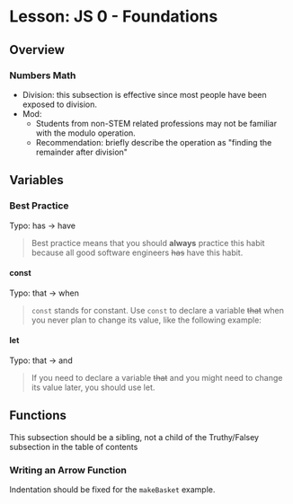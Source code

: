 # Lesson: JS 0 - Foundations

## Overview

### Numbers Math

- Division: this subsection is effective since most people have been exposed to division.
- Mod:
  - Students from non-STEM related professions may not be familiar with the modulo operation.
  - Recommendation: briefly describe the operation as "finding the remainder after division"

## Variables

### Best Practice

Typo: has -> have

> Best practice means that you should **always** practice this habit because all good software engineers ~~has~~ have this habit.

#### const

Typo: that -> when

> `const` stands for constant. Use `const` to declare a variable ~~that~~ when you never plan to change its value, like the following example:

#### let

Typo: that -> and

> If you need to declare a variable ~~that~~ and you might need to change its value later, you should use let.

## Functions

This subsection should be a sibling, not a child of the Truthy/Falsey subsection in the table of contents

### Writing an Arrow Function

Indentation should be fixed for the `makeBasket` example.
